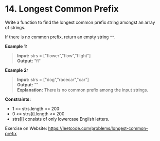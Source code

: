 # 14. Longest Common Prefix


Write a function to find the longest common prefix string amongst an array of strings.

If there is no common prefix, return an empty string `""`.

 

**Example 1:**

> **Input:** strs = ["flower","flow","flight"]  
**Output:** "fl"

**Example 2:**

> **Input:** strs = ["dog","racecar","car"]  
**Output:** ""  
**Explanation:** There is no common prefix among the input strings.
 

**Constraints:**

- 1 <= strs.length <= 200
- 0 <= strs[i].length <= 200
- strs[i] consists of only lowercase English letters.

Exercise on Website: https://leetcode.com/problems/longest-common-prefix